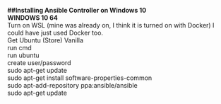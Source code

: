 <b>##Installing Ansible Controller on Windows 10 <br>
WINDOWS 10 64<br></b>
Turn on WSL (mine was already on, I think it is turned on with Docker) I could have just used Docker too. <br>
Get Ubuntu (Store) Vanilla<br>
run cmd <br>
run ubuntu <br>
create user/password <br>
        sudo apt-get update <br>
	sudo apt-get install software-properties-common <br>
	sudo apt-add-repository ppa:ansible/ansible <br>
	sudo apt-get update <br>
